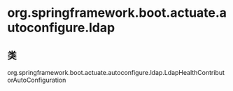# org.springframework.boot.actuate.autoconfigure.ldap

## 类

org.springframework.boot.actuate.autoconfigure.ldap.LdapHealthContributorAutoConfiguration




